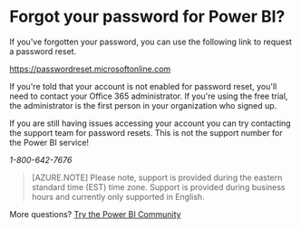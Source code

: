 ﻿<properties 
   pageTitle="Forgot your password for Power BI?"
   description="Forgot your password for Power BI?"
   services="powerbi" 
   documentationCenter="" 
   authors="guyinacube" 
   manager="ericre" 
   backup=""
   editor=""
   tags=""
   qualityFocus="no"
   qualityDate=""/>
 
<tags
   ms.service="powerbi"
   ms.devlang="NA"
   ms.topic="article"
   ms.tgt_pltfrm="NA"
   ms.workload="powerbi"
   ms.date="01/18/2017"
   ms.author="asaxton"/>
# Forgot your password for Power BI?

If you've forgotten your password, you can use the following link to request a password reset.

<https://passwordreset.microsoftonline.com>

If you're told that your account is not enabled for password reset, you'll need to contact your Office 365 administrator. If you're using the free trial, the administrator is the first person in your organization who signed up.

If you are still having issues accessing your account you can try contacting the support team for password resets. This is not the support number for the Power BI service!

*1-800-642-7676*

> [AZURE.NOTE] Please note, support is provided during the eastern standard time (EST) time zone. Support is provided during business hours and currently only supported in English.

More questions? [Try the Power BI Community](http://community.powerbi.com/)